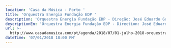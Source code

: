 ```yaml
---
location: 'Casa da Música - Porto '
title: 'Orquestra Energia Fundação EDP '
description: 'Orquestra Energia Fundação EDP - Direção: José Eduardo Gomes '
descriptionEn: 'Orquestra Energia Fundação EDP - Direction: José Eduardo Gomes '
url: >-
  http://www.casadamusica.com/pt/agenda/2018/07/01-julho-2018-orquestra-energia-fundacao-edp/1800/?lang=pt#tab=0
dateTime: '07/01/2018 18:00 PM'
---
```


